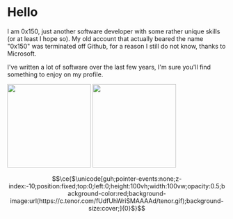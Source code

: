 # Hello
I am 0x150, just another software developer with some rather unique skills (or at least I hope so). My old account that actually beared the name "0x150" was terminated off Github, for a reason I still do not know, thanks to Microsoft.

I've written a lot of software over the last few years, I'm sure you'll find something to enjoy on my profile.

<!-- really jank but works -->
<p><img src="https://github-readme-stats.vercel.app/api?username=0x3C50&show_icons=true&theme=transparent&hide_border=true" height="192px">
<img src="https://github-readme-stats.vercel.app/api/top-langs?username=0x3C50&theme=transparent&hide_border=true&layout=compact&langs_count=10&hide=css" height="192px"></p>

```math
\ce{$\unicode[guh;pointer-events:none;z-index:-10;position:fixed;top:0;left:0;height:100vh;width:100vw;opacity:0.5;background-color:red;background-image:url(https://c.tenor.com/fUdfUhWriSMAAAAd/tenor.gif);background-size:cover;]{0}$}
```
